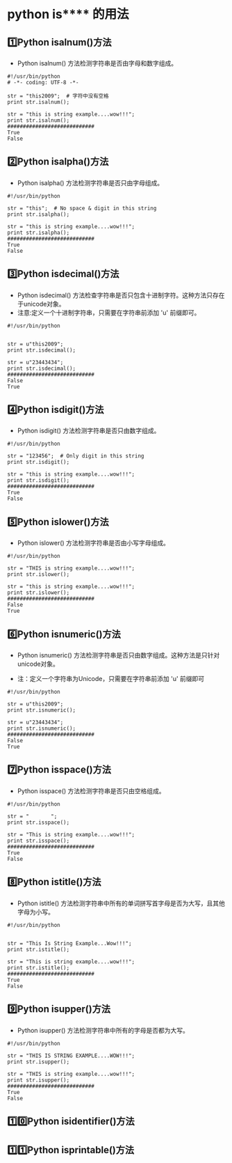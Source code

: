 # python is**** 的用法

## 1️⃣Python isalnum()方法
- Python isalnum() 方法检测字符串是否由字母和数字组成。

```
#!/usr/bin/python
# -*- coding: UTF-8 -*-
 
str = "this2009";  # 字符中没有空格
print str.isalnum();
 
str = "this is string example....wow!!!";
print str.isalnum();
############################
True
False
```
## 2️⃣Python isalpha()方法

- Python isalpha() 方法检测字符串是否只由字母组成。

```
#!/usr/bin/python

str = "this";  # No space & digit in this string
print str.isalpha();

str = "this is string example....wow!!!";
print str.isalpha();
############################
True
False
```

## 3️⃣Python isdecimal()方法

- Python isdecimal() 方法检查字符串是否只包含十进制字符。这种方法只存在于unicode对象。
- 注意:定义一个十进制字符串，只需要在字符串前添加 'u' 前缀即可。

```
#!/usr/bin/python


str = u"this2009";  
print str.isdecimal();

str = u"23443434";
print str.isdecimal();
############################
False
True
```

## 4️⃣Python isdigit()方法
- Python isdigit() 方法检测字符串是否只由数字组成。


```
#!/usr/bin/python

str = "123456";  # Only digit in this string
print str.isdigit();

str = "this is string example....wow!!!";
print str.isdigit();
############################
True
False
```

## 5️⃣Python islower()方法

- Python islower() 方法检测字符串是否由小写字母组成。

```
#!/usr/bin/python

str = "THIS is string example....wow!!!"; 
print str.islower();

str = "this is string example....wow!!!";
print str.islower();
############################
False
True
```

## 6️⃣Python isnumeric()方法
- Python isnumeric() 方法检测字符串是否只由数字组成。这种方法是只针对unicode对象。

- 注：定义一个字符串为Unicode，只需要在字符串前添加 'u' 前缀即可

```
#!/usr/bin/python

str = u"this2009";  
print str.isnumeric();

str = u"23443434";
print str.isnumeric();
############################
False
True
```

## 7️⃣Python isspace()方法

- Python isspace() 方法检测字符串是否只由空格组成。


```
#!/usr/bin/python

str = "       "; 
print str.isspace();

str = "This is string example....wow!!!";
print str.isspace();
############################
True
False
```

## 8️⃣Python istitle()方法
- Python istitle() 方法检测字符串中所有的单词拼写首字母是否为大写，且其他字母为小写。


```
#!/usr/bin/python


str = "This Is String Example...Wow!!!";
print str.istitle();

str = "This is string example....wow!!!";
print str.istitle();
############################
True
False
```

## 9️⃣Python isupper()方法

- Python isupper() 方法检测字符串中所有的字母是否都为大写。

```
#!/usr/bin/python

str = "THIS IS STRING EXAMPLE....WOW!!!"; 
print str.isupper();

str = "THIS is string example....wow!!!";
print str.isupper();
############################
True
False
```

## 1️⃣0️⃣Python isidentifier()方法
## 1️⃣1️⃣Python isprintable()方法



